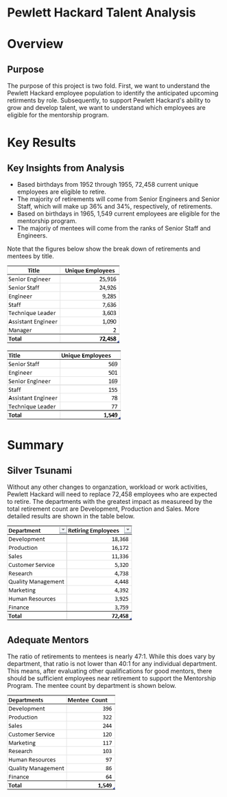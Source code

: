 # Pewlett Hackard Talent Analysis

# Overview
## Purpose
The purpose of this project is two fold. First, we want to understand the Pewlett Hackard employee population to identify the anticipated upcoming retirments by role. Subsequently, to support Pewlett Hackard's ability to grow and develop talent, we want to understand which employees are eligible for the mentorship program.

# Key Results
## Key Insights from Analysis
* Based birthdays from 1952 through 1955, 72,458 current unique employees are eligible to retire.  
* The majority of retirements will come from Senior Engineers and Senior Staff, which will make up 36% and 34%, respectively, of retirements.
* Based on birthdays in 1965, 1,549 current employees are eligible for the mentorship program.
* The majoriy of mentees will come from the ranks of Senior Staff and Engineers.

Note that the figures below show the break down of retirements and mentees by title.

![Pewlett Hackard Retirements by Title](https://github.com/jessica1258/pewlett-hackard-analysis/blob/main/Analysis%20Projects/Pewlett-Hackard-Analysis/Data/Figure%201.png)

![Mentorship Summary](https://github.com/jessica1258/pewlett-hackard-analysis/blob/main/Analysis%20Projects/Pewlett-Hackard-Analysis/Data/Figure%202.png)

# Summary
## Silver Tsunami
Without any other changes to organzation, workload or work activities, Pewlett Hackard will need to replace 72,458 employees who are expected to retire. The departments with the greatest impact as measureed by the total retirement count are Development, Production and Sales. More detailed results are shown in the table below.

![Retirement Dept Summary](https://github.com/jessica1258/pewlett-hackard-analysis/blob/main/Analysis%20Projects/Pewlett-Hackard-Analysis/Data/Figure%204.png)

## Adequate Mentors
The ratio of retirements to mentees is nearly 47:1. While this does vary by department, that ratio is not lower than 40:1 for any individual department. This means, after evaluating other qualifications for good mentors, there should be sufficient employees near retirement to support the Mentorship Program.  The mentee count by department is shown below.

![Mentee Dept Summary](https://github.com/jessica1258/pewlett-hackard-analysis/blob/main/Analysis%20Projects/Pewlett-Hackard-Analysis/Data/Figure%203.png)
